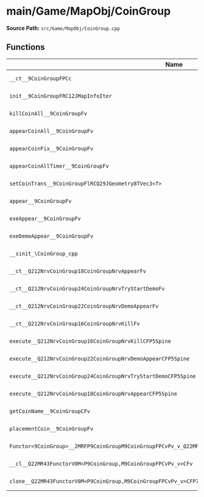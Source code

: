 # main/Game/MapObj/CoinGroup

**Source Path:** `src/Game/MapObj/CoinGroup.cpp`

## Functions

| Name | Address | Match % |
|------|---------|---------|
| `__ct__9CoinGroupFPCc` | `0x801C896C` | :white_check_mark: (100.0%) |
| `init__9CoinGroupFRC12JMapInfoIter` | `0x801C89C4` | :white_check_mark: (100.0%) |
| `killCoinAll__9CoinGroupFv` | `0x801C8C74` | :white_check_mark: (100.0%) |
| `appearCoinAll__9CoinGroupFv` | `0x801C8CDC` | :x: (80.0%) |
| `appearCoinFix__9CoinGroupFv` | `0x801C8CF0` | :white_check_mark: (100.0%) |
| `appearCoinAllTimer__9CoinGroupFv` | `0x801C8D58` | :white_check_mark: (100.0%) |
| `setCoinTrans__9CoinGroupFlRCQ29JGeometry8TVec3<f>` | `0x801C8DBC` | :white_check_mark: (100.0%) |
| `appear__9CoinGroupFv` | `0x801C8DE4` | :white_check_mark: (100.0%) |
| `exeAppear__9CoinGroupFv` | `0x801C8E3C` | :white_check_mark: (100.0%) |
| `exeDemoAppear__9CoinGroupFv` | `0x801C8ED4` | :white_check_mark: (100.0%) |
| `__sinit_\CoinGroup_cpp` | `0x801C8F8C` | :white_check_mark: (100.0%) |
| `__ct__Q212NrvCoinGroup18CoinGroupNrvAppearFv` | `0x801C8FC8` | :white_check_mark: (100.0%) |
| `__ct__Q212NrvCoinGroup24CoinGroupNrvTryStartDemoFv` | `0x801C8FD8` | :white_check_mark: (100.0%) |
| `__ct__Q212NrvCoinGroup22CoinGroupNrvDemoAppearFv` | `0x801C8FE8` | :white_check_mark: (100.0%) |
| `__ct__Q212NrvCoinGroup16CoinGroupNrvKillFv` | `0x801C8FF8` | :white_check_mark: (100.0%) |
| `execute__Q212NrvCoinGroup16CoinGroupNrvKillCFP5Spine` | `0x801C9008` | :white_check_mark: (100.0%) |
| `execute__Q212NrvCoinGroup22CoinGroupNrvDemoAppearCFP5Spine` | `0x801C901C` | :white_check_mark: (100.0%) |
| `execute__Q212NrvCoinGroup24CoinGroupNrvTryStartDemoCFP5Spine` | `0x801C9024` | :white_check_mark: (100.0%) |
| `execute__Q212NrvCoinGroup18CoinGroupNrvAppearCFP5Spine` | `0x801C9028` | :white_check_mark: (100.0%) |
| `getCoinName__9CoinGroupCFv` | `0x801C9030` | :white_check_mark: (100.0%) |
| `placementCoin__9CoinGroupFv` | `0x801C903C` | :white_check_mark: (100.0%) |
| `Functor<9CoinGroup>__2MRFP9CoinGroupM9CoinGroupFPCvPv_v_Q22MR43FunctorV0M<P9CoinGroup,M9CoinGroupFPCvPv_v>` | `0x801C9040` | :white_check_mark: (100.0%) |
| `__cl__Q22MR43FunctorV0M<P9CoinGroup,M9CoinGroupFPCvPv_v>CFv` | `0x801C9080` | :white_check_mark: (100.0%) |
| `clone__Q22MR43FunctorV0M<P9CoinGroup,M9CoinGroupFPCvPv_v>CFP7JKRHeap` | `0x801C90B0` | :x: (96.2%) |